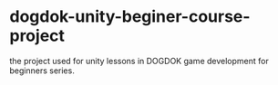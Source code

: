 # dogdok-unity-beginer-course-project
 the project used for unity lessons in DOGDOK game development for beginners series.
